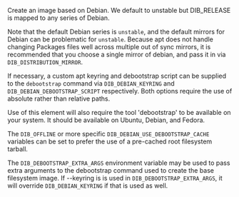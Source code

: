 Create an image based on Debian. We default to unstable but DIB_RELEASE
is mapped to any series of Debian.

Note that the default Debian series is `unstable`, and the default
mirrors for Debian can be problematic for `unstable`. Because apt does
not handle changing Packages files well across multiple out of sync
mirrors, it is recommended that you choose a single mirror of debian,
and pass it in via `DIB_DISTRIBUTION_MIRROR`.

If necessary, a custom apt keyring and debootstrap script can be
supplied to the `debootstrap` command via `DIB_DEBIAN_KEYRING` and
`DIB_DEBIAN_DEBOOTSTRAP_SCRIPT` respectively. Both options require the
use of absolute rather than relative paths.

Use of this element will also require the tool 'debootstrap' to be
available on your system. It should be available on Ubuntu, Debian,
and Fedora.

The `DIB_OFFLINE` or more specific `DIB_DEBIAN_USE_DEBOOTSTRAP_CACHE`
variables can be set to prefer the use of a pre-cached root filesystem
tarball.

The `DIB_DEBOOTSTRAP_EXTRA_ARGS` environment variable may be used to
pass extra arguments to the debootstrap command used to create the
base filesystem image. If --keyring is is used in `DIB_DEBOOTSTRAP_EXTRA_ARGS`,
it will override `DIB_DEBIAN_KEYRING` if that is used as well.
